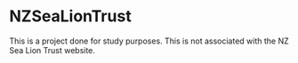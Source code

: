 # NZSeaLionTrust

This is a project done for study purposes. This is not associated with the NZ Sea Lion Trust website.
